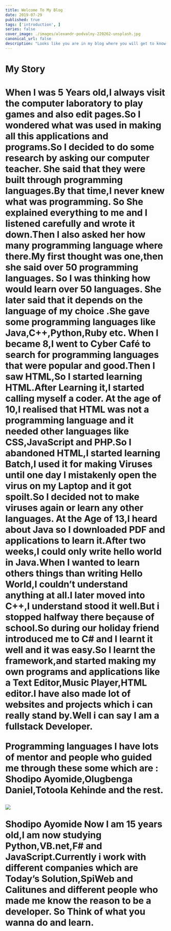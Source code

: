 ```yaml
---
title: Welcome To My Blog
date: 2019-07-29
published: true
tags: ['introduction', ]
series: false
cover_image: ./images/alexandr-podvalny-220262-unsplash.jpg
canonical_url: false
description: "Looks like you are in my blog where you will get to know more more on me"
---
```

<h1>My Story<h1/>
When I was 5 Years old,I always visit the computer laboratory to play games and also edit pages.So I wondered what was used in making all this applications and programs.So I decided to do some research by asking our computer teacher.
She said that they were built through programming languages.By that time,I never knew what was programming. So She explained everything to me and I listened carefully and wrote it down.Then I also asked her how many programming language where there.My first thought was one,then she said over 50 programming languages.
So I was thinking how would learn over 50 languages. She later said that it depends on the language of my choice .She gave some programming languages like Java,C++,Python,Ruby etc.
When I became 8,I went to Cyber Café to search for programming languages that were popular and good.Then I saw HTML,So I started learning HTML.After Learning it,I started calling myself a coder.
At the age of 10,I realised that HTML was not a programming language and it needed other languages like CSS,JavaScript and PHP.So I abandoned HTML,I started learning Batch,I used it for making Viruses until one day I mistakenly open the virus on my Laptop and it got spoilt.So I decided not to make viruses again or learn any other languages.
At the Age of 13,I heard about Java so I downloaded PDF and applications to learn it.After two weeks,I could only write hello world in Java.When I wanted to learn others things than writing Hello World,I couldn’t understand anything at all.I later moved into C++,I understand stood it well.But i stopped halfway there beçause of school.So during our holiday friend introduced me to C# and I learnt it well and it was easy.So I learnt the framework,and started making my own programs and applications like a Text Editor,Music Player,HTML editor.I have also made lot of websites and projects which i can really stand by.Well i can say I am a fullstack Developer.

Programming languages
I have lots of mentor and people who guided me through these some which are : Shodipo Ayomide,Olugbenga Daniel,Totoola Kehinde and the rest.

<img src="https://miro.medium.com/max/275/1*O5V1E2VjKUtoxNJ7Baawsg.jpeg">

Shodipo Ayomide
Now I am 15 years old,I am now studying Python,VB.net,F# and JavaScript.Currently i work with different companies which are Today’s Solution,SpiWeb and Calitunes and different people who made me know the reason to be a developer.
So Think of what you wanna do and learn.


